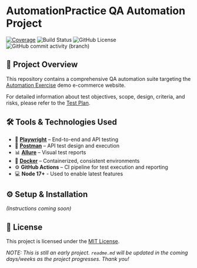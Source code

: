 # AutomationPractice QA Automation Project

[![Coverage](https://img.shields.io/badge/Coverage-40%25-brightgreen)](https://github.com/destrutoyt/yourrepo)
![Build Status](https://img.shields.io/github/actions/workflow/status/destrutoyt/qa-automation-automationexercise/playwright.yml)
![GitHub License](https://img.shields.io/github/license/destrutoyt/qa-automation-automationexercise)
![GitHub commit activity (branch)](https://img.shields.io/github/commit-activity/t/destrutoyt/qa-automation-automationexercise/main)

## 🚀 Project Overview

This repository contains a comprehensive QA automation suite targeting the [Automation Exercise](https://automationexercise.com/) demo e-commerce website.

For detailed information about test objectives, scope, design, criteria, and risks, please refer to the [Test Plan](https://github.com/destrutoyt/qa-automation-automationexercise/blob/main/docs/test-plan.md).

## 🛠 Tools & Technologies Used

- 🧪 **[Playwright](https://playwright.dev/)** – End-to-end and API testing  
- 🔭 **[Postman](https://www.postman.com/)** – API test design and execution  
- 📊 **[Allure](https://allurereport.org/)** – Visual test reports 
- 🐳 **[Docker](https://www.docker.com/)** – Containerized, consistent environments  
- ⚙️ **GitHub Actions** – CI pipeline for test execution and reporting
- 💻 **Node 17+** - Used to enable latest features

## ⚙️ Setup & Installation

*(Instructions coming soon)*

## 📄 License

This project is licensed under the [MIT License](https://github.com/destrutoyt/qa-automation-automationexercise/blob/main/LICENSE).

*NOTE: This is still an early project. `readme.md` will be updated in the coming days/weeks as the project progresses. Thank you!*
